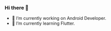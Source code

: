 ### Hi there 👋

- 🔭 I’m currently working on Android Developer.
- 🌱 I’m currently learning Flutter.






<!--
[![Anurag's GitHub stats](https://github-readme-stats.vercel.app/api?username=Praeee)](https://github.com/anuraghazra/github-readme-stats)
[![Top Langs](https://github-readme-stats.vercel.app/api/top-langs/?username=Praeee&layout=compact)](https://github.com/anuraghazra/github-readme-stats)

**Praeee/Praeee** is a ✨ _special_ ✨ repository because its `README.md` (this file) appears on your GitHub profile.

Here are some ideas to get you started:

- 🔭 I’m currently working on ...
- 🌱 I’m currently learning ...
- 👯 I’m looking to collaborate on ...
- 🤔 I’m looking for help with ...
- 💬 Ask me about ...
- 📫 How to reach me: ...
- 😄 Pronouns: ...
- ⚡ Fun fact: ...
-->
